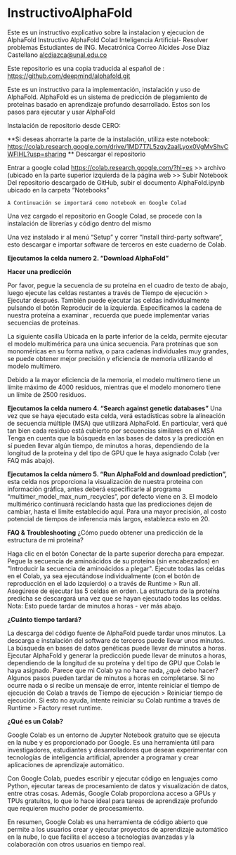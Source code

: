 # InstructivoAlphaFold
Este es un instructivo explicativo sobre la instalacion y ejecucion de AlphaFold
Instructivo AlphaFold Colad
Inteligencia Artificial-  Resolver problemas
Estudiantes de ING. Mecatrónica
Correo
 Alcides Jose Diaz Castellano
alcdiazca@unal.edu.co

Este repositorio es una copia traducida al español de : https://github.com/deepmind/alphafold.git




Este es un instructivo para la implementación, instalación y uso de AlphaFold.
AlphaFold es un sistema de predicción de plegamiento de proteínas basado en aprendizaje profundo desarrollado. Estos son los pasos para ejecutar y usar AlphaFold

Instalación de repositorio desde CERO:

**Si deseas ahorrarte la parte de la instalación, utiliza este notebook: https://colab.research.google.com/drive/1MD7T7L5zqy2aalLyox0VgMvShvCWFIHL?usp=sharing **
Descargar el repositorio

Entrar a google colad https://colab.research.google.com/?hl=es >> archivo (ubicado en la parte superior izquierda de la página web >> Subir Notebook
Del repositorio descargado de GitHub, subir el documento AlphaFold.ipynb ubicado en la carpeta “Notebooks”

	A Continuación se importará como notebook en Google Colad


Una vez cargado el repositorio en Google Colad, se procede con la instalación de librerías y código dentro del mismo


Una vez instalado ir al menú “Setup”  y correr “Install third-party software”, esto  descargar e importar software de terceros en este cuaderno de Colab.


**Ejecutamos la celda numero 2. “Download AlphaFold”**

**Hacer una predicción**

Por favor, pegue la secuencia de su proteína en el cuadro de texto de abajo, luego ejecute las celdas restantes a través de Tiempo de ejecución > Ejecutar después. También puede ejecutar las celdas individualmente pulsando el botón Reproducir de la izquierda.
Especificamos la cadena de nuestra proteína a examinar , recuerda que puede implementar varias secuencias de proteínas.


La siguiente casilla  Ubicada en la parte inferior de la celda, permite ejecutar el modelo multimérica para una única secuencia. Para proteínas que son monoméricas en su forma nativa, o para cadenas individuales muy grandes, se puede obtener mejor precisión y eficiencia de memoria utilizando el modelo multimero.

Debido a la mayor eficiencia de la memoria, el modelo multimero tiene un límite máximo de 4000 residuos, mientras que el modelo monomero tiene un límite de 2500 residuos.

**Ejecutamos la celda numero 4. “Search against genetic databases”**
Una vez que se haya ejecutado esta celda, verá estadísticas sobre la alineación de secuencia múltiple (MSA) que utilizará AlphaFold. En particular, verá qué tan bien cada residuo está cubierto por secuencias similares en el MSA
Tenga en cuenta que la búsqueda en las bases de datos y la predicción en sí pueden llevar algún tiempo, de minutos a horas, dependiendo de la longitud de la proteína y del tipo de GPU que le haya asignado Colab (ver FAQ más abajo).



**Ejecutamos la celda número 5. “Run AlphaFold and download prediction”,** esta celda nos proporciona la visualización de nuestra proteína con información gráfica, antes deberá especificarle al programa “multimer_model_max_num_recycles”, por defecto viene en 3.
El modelo multimérico continuará reciclando hasta que las predicciones dejen de cambiar, hasta el límite establecido aquí. Para una mayor precisión, al costo potencial de tiempos de inferencia más largos, establezca esto en 20.







**FAQ & Troubleshooting**
¿Cómo puedo obtener una predicción de la estructura de mi proteína?


Haga clic en el botón Conectar de la parte superior derecha para empezar.
Pegue la secuencia de aminoácidos de su proteína (sin encabezados) en "Introducir la secuencia de aminoácidos a plegar".
Ejecute todas las celdas en el Colab, ya sea ejecutándose individualmente (con el botón de reproducción en el lado izquierdo) o a través de Runtime > Run all. Asegúrese de ejecutar las 5 celdas en orden.
La estructura de la proteína predicha se descargará una vez que se hayan ejecutado todas las celdas. Nota: Esto puede tardar de minutos a horas - ver más abajo.


**¿Cuánto tiempo tardará?**

La descarga del código fuente de AlphaFold puede tardar unos minutos.
La descarga e instalación del software de terceros puede llevar unos minutos.
La búsqueda en bases de datos genéticas puede llevar de minutos a horas.
Ejecutar AlphaFold y generar la predicción puede llevar de minutos a horas, dependiendo de la longitud de su proteína y del tipo de GPU que Colab le haya asignado.
Parece que mi Colab ya no hace nada, ¿qué debo hacer?
Algunos pasos pueden tardar de minutos a horas en completarse.
Si no ocurre nada o si recibe un mensaje de error, intente reiniciar el tiempo de ejecución de Colab a través de Tiempo de ejecución > Reiniciar tiempo de ejecución.
Si esto no ayuda, intente reiniciar su Colab runtime a través de Runtime > Factory reset runtime.


**¿Qué es un Colab?**

Google Colab es un entorno de Jupyter Notebook gratuito que se ejecuta en la nube y es proporcionado por Google. Es una herramienta útil para investigadores, estudiantes y desarrolladores que desean experimentar con tecnologías de inteligencia artificial, aprender a programar y crear aplicaciones de aprendizaje automático.

Con Google Colab, puedes escribir y ejecutar código en lenguajes como Python, ejecutar tareas de procesamiento de datos y visualización de datos, entre otras cosas. Además, Google Colab proporciona acceso a GPUs y TPUs gratuitos, lo que lo hace ideal para tareas de aprendizaje profundo que requieren mucho poder de procesamiento.

En resumen, Google Colab es una herramienta de código abierto que permite a los usuarios crear y ejecutar proyectos de aprendizaje automático en la nube, lo que facilita el acceso a tecnologías avanzadas y la colaboración con otros usuarios en tiempo real.





 



